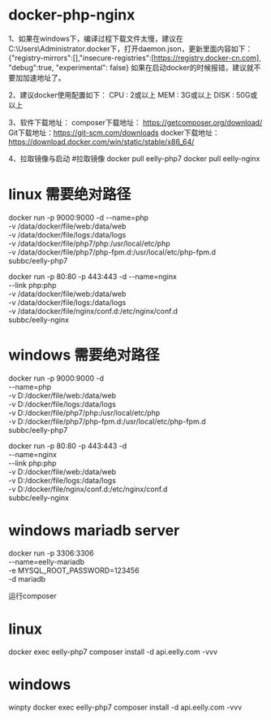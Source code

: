 # docker-php-nginx

1、如果在windows下，编译过程下载文件太慢，建议在C:\Users\Administrator\.docker下，打开daemon.json，更新里面内容如下：
{"registry-mirrors":[],"insecure-registries":[https://registry.docker-cn.com], "debug":true, "experimental": false}
如果在启动docker的时候报错，建议就不要加加速地址了。

2、建议docker使用配置如下：
CPU : 2或以上
MEM : 3G或以上
DISK : 50G或以上

3、软件下载地址：
composer下载地址： https://getcomposer.org/download/
Git下载地址：https://git-scm.com/downloads
docker下载地址： https://download.docker.com/win/static/stable/x86_64/

4、拉取镜像与启动
#拉取镜像
docker pull eelly-php7
docker pull eelly-nginx

# linux 需要绝对路径
docker run -p 9000:9000 -d --name=php \
	-v /data/docker/file/web:/data/web \
	-v /data/docker/file/logs:/data/logs \
	-v /data/docker/file/php7/php:/usr/local/etc/php \
	-v /data/docker/file/php7/php-fpm.d:/usr/local/etc/php-fpm.d \
	subbc/eelly-php7

docker run -p 80:80 -p 443:443 -d --name=nginx \
	--link php:php \
	-v /data/docker/file/web:/data/web \
	-v /data/docker/file/logs:/data/logs \
	-v /data/docker/file/nginx/conf.d:/etc/nginx/conf.d \
	subbc/eelly-nginx

# windows 需要绝对路径
docker run -p 9000:9000 -d \
    --name=php \
    -v D:/docker/file/web:/data/web \
    -v D:/docker/file/logs:/data/logs \
    -v D:/docker/file/php7/php:/usr/local/etc/php \
	-v D:/docker/file/php7/php-fpm.d:/usr/local/etc/php-fpm.d \
    subbc/eelly-php7
	
docker run -p 80:80 -p 443:443 -d \
    --name=nginx \
	--link php:php \
    -v D:/docker/file/web:/data/web \
    -v D:/docker/file/logs:/data/logs \
    -v D:/docker/file/nginx/conf.d:/etc/nginx/conf.d \
    subbc/eelly-nginx

# windows mariadb server
docker run -p 3306:3306 \
    --name=eelly-mariadb \
    -e MYSQL_ROOT_PASSWORD=123456 \
    -d mariadb

运行composer

# linux
docker exec eelly-php7 composer install -d api.eelly.com -vvv
# windows
winpty docker exec eelly-php7 composer install -d api.eelly.com -vvv

